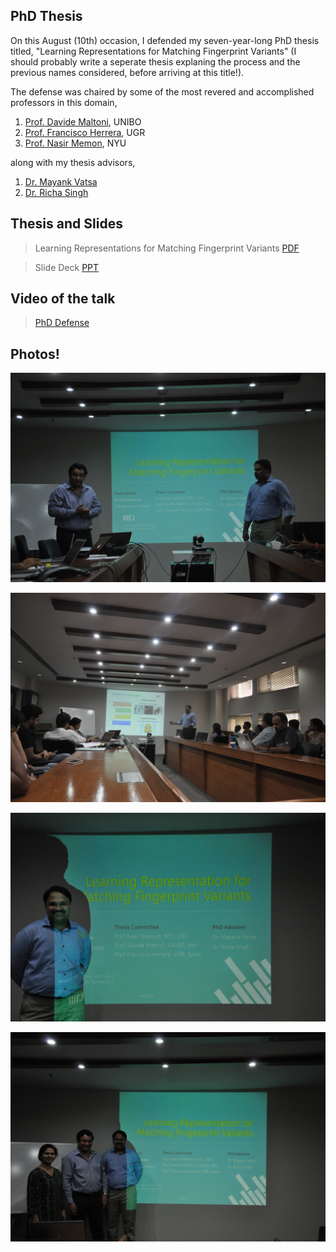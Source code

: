 ## PhD Thesis

On this August (10th) occasion, I defended my seven-year-long PhD thesis titled, "Learning Representations for Matching Fingerprint Variants" (I should probably write a seperate thesis explaning the process and the previous names considered, before arriving at this title!). 

The defense was chaired by some of the most revered and accomplished professors in this domain,
1. [Prof. Davide Maltoni](https://www.unibo.it/sitoweb/davide.maltoni/en), UNIBO
2. [Prof. Francisco Herrera](http://decsai.ugr.es/~herrera/), UGR
3. [Prof. Nasir Memon](http://engineering.nyu.edu/people/nasir-memon), NYU 

along with my thesis advisors,
1. [Dr. Mayank Vatsa](https://www.iiitd.edu.in/~mayank/)
2. [Dr. Richa Singh](https://www.iiitd.edu.in/~richa/)

## Thesis and Slides

> Learning Representations for Matching Fingerprint Variants [PDF](../docs/Thesis_Anush_1.pdf)

> Slide Deck [PPT](../docs/Thesis_slides_v2.pptx)

## Video of the talk

> [PhD Defense](https://youtu.be/D0OjXnmlbp0)

## Photos! 

![](../pictures/thesis1.JPG)

![](../pictures/thesis2.JPG)

![](../pictures/thesis3.JPG)

![](../pictures/thesis4.JPG)